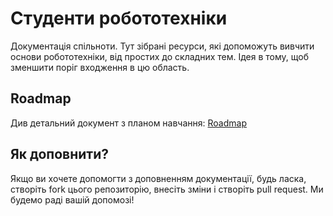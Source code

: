 # Студенти робототехніки
Документація спільноти. 
Тут зібрані ресурси, які допоможуть вивчити основи робототехніки, від простих до складних тем. Ідея в тому, щоб зменшити поріг входження в цю область. 

## Roadmap
Див детальний документ з планом навчання: [Roadmap](docs/roadmap.md)

## Як доповнити?
Якщо ви хочете допомогти з доповненням документації, будь ласка, створіть fork цього репозиторію, внесіть зміни і створіть pull request. Ми будемо раді вашій допомозі!

